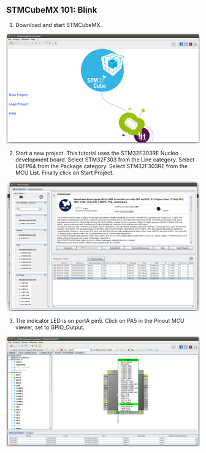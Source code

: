 ## STMCubeMX 101: Blink

1. Download and start STMCubeMX.

![STMCube1.png](images/STMCube1.png)

2. Start a new project. This tutorial uses the STM32F303RE Nucleo development board. Select STM32F303 from the Line category. Select LQFP64 from the Package category. Select STM32F303RE from the MCU List. Finally click on Start Project.

![STMCube2.png](images/STMCube2.png)

3. The indicator LED is on portA pin5. Click on PA5 in the Pinout MCU viewer, set to GPIO_Output. 

![STMCube3.png](images/STMCube3.png)
